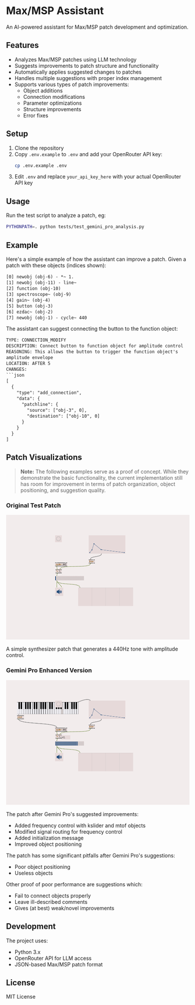 # Max/MSP Assistant

An AI-powered assistant for Max/MSP patch development and optimization.

## Features

- Analyzes Max/MSP patches using LLM technology
- Suggests improvements to patch structure and functionality
- Automatically applies suggested changes to patches
- Handles multiple suggestions with proper index management
- Supports various types of patch improvements:
  - Object additions
  - Connection modifications
  - Parameter optimizations
  - Structure improvements
  - Error fixes

## Setup

1. Clone the repository
2. Copy `.env.example` to `.env` and add your OpenRouter API key:
   ```bash
   cp .env.example .env
   ```
3. Edit `.env` and replace `your_api_key_here` with your actual OpenRouter API key

## Usage

Run the test script to analyze a patch, eg:

```bash
PYTHONPATH=. python tests/test_gemini_pro_analysis.py
```

## Example

Here's a simple example of how the assistant can improve a patch. Given a patch with these objects (indices shown):

```
[0] newobj (obj-6) - *~ 1.
[1] newobj (obj-11) - line~
[2] function (obj-10)
[3] spectroscope~ (obj-9)
[4] gain~ (obj-4)
[5] button (obj-3)
[6] ezdac~ (obj-2)
[7] newobj (obj-1) - cycle~ 440
```

The assistant can suggest connecting the button to the function object:

````
TYPE: CONNECTION_MODIFY
DESCRIPTION: Connect button to function object for amplitude control
REASONING: This allows the button to trigger the function object's amplitude envelope
LOCATION: AFTER 5
CHANGES:
```json
[
  {
    "type": "add_connection",
    "data": {
      "patchline": {
        "source": ["obj-3", 0],
        "destination": ["obj-10", 0]
      }
    }
  }
]
````

## Patch Visualizations

> **Note:** The following examples serve as a proof of concept. While they demonstrate the basic functionality, the current implementation still has room for improvement in terms of patch organization, object positioning, and suggestion quality. 

### Original Test Patch

![Original Test Patch](docs/images/simplePatch.png)

A simple synthesizer patch that generates a 440Hz tone with amplitude control.

### Gemini Pro Enhanced Version

![Gemini Pro Enhanced Patch](docs/images/simplePatch_gemini_pro_suggestion.png)

The patch after Gemini Pro's suggested improvements:

- Added frequency control with kslider and mtof objects
- Modified signal routing for frequency control
- Added initialization message
- Improved object positioning

The patch has some significant pitfalls after Gemini Pro's suggestions:

- Poor object positioning
- Useless objects

Other proof of poor performance are suggestions which:

- Fail to connect objects properly
- Leave ill-described comments
- Gives (at best) weak/novel improvements

## Development

The project uses:

- Python 3.x
- OpenRouter API for LLM access
- JSON-based Max/MSP patch format

## License

MIT License
